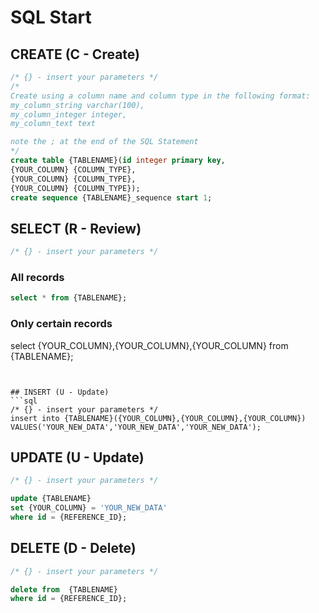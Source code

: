# SQL Start 

## CREATE (C - Create)
```sql
/* {} - insert your parameters */
/*
Create using a column name and column type in the following format:
my_column_string varchar(100),
my_column_integer integer,
my_column_text text

note the ; at the end of the SQL Statement
*/
create table {TABLENAME}(id integer primary key,
{YOUR_COLUMN} {COLUMN_TYPE},
{YOUR_COLUMN} {COLUMN_TYPE},
{YOUR_COLUMN} {COLUMN_TYPE});
create sequence {TABLENAME}_sequence start 1;

```
## SELECT (R - Review)
```sql
/* {} - insert your parameters */
```
### All records
```sql
select * from {TABLENAME};
```
### Only certain records
select {YOUR_COLUMN},{YOUR_COLUMN},{YOUR_COLUMN} from {TABLENAME};

```


## INSERT (U - Update) 
```sql
/* {} - insert your parameters */
insert into {TABLENAME}({YOUR_COLUMN},{YOUR_COLUMN},{YOUR_COLUMN}) VALUES('YOUR_NEW_DATA','YOUR_NEW_DATA','YOUR_NEW_DATA');

```
## UPDATE (U - Update) 
```sql
/* {} - insert your parameters */

update {TABLENAME}
set {YOUR_COLUMN} = 'YOUR_NEW_DATA'
where id = {REFERENCE_ID};

```

## DELETE (D - Delete) 
```sql
/* {} - insert your parameters */

delete from  {TABLENAME}
where id = {REFERENCE_ID};
```
